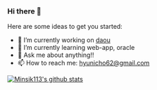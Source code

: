 ### Hi there 👋

<!--
**Minsik113/Minsik113** is a ✨ _special_ ✨ repository because its `README.md` (this file) appears on your GitHub profile.
-->
Here are some ideas to get you started:

- 🔭 I’m currently working on <a href="https://daou.co.kr/" target="_blank">daou</a>
- 🌱 I’m currently learning web-app, oracle
- 💬 Ask me about anything!!
- 📫 How to reach me: hyunicho62@gmail.com


[![Minsik113's github stats](https://github-readme-stats.vercel.app/api?username=Minsik113&count_private=true)](https://github.com/Minsik113/github-readme-stats)

